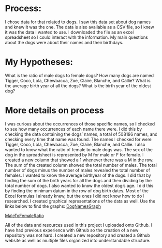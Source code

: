 # Process: 
I chose data for that related to dogs. I saw this data set about dog names and knew it was the one. The data is also available as a CSV file, so I knew it was the data I wanted to use. I downloaded the file as an excel spreadsheet so I could interact with the information. My main questions about the dogs were about their names and their birthdays. 

# My Hypotheses:
What is the ratio of male dogs to female dogs?
How many dogs are named Tigger, Coco, Lola, Chewbacca, Zoe, Claire, Blanche, and Callie?
What is the average birth year of all the dogs?
What is the birth year of the oldest dog?

# More details on process
I was curious about the occurrences of those specific names, so I checked to see how many occurrences of each name there were. I did this by checking the data containing the dogs’ names, a total of 508196 names, and checking every time that name was found. The names I checked for were Tigger, Coco, Lola, Chewbacca, Zoe, Claire, Blanche, and Callie. I also wanted to know what the ratio of female to male dogs was. The sex of the dog in the spreadsheet is represented by M for male or F for female. I created a new column that showed a 1 whenever there was a M in the row. The sum of the created column showed the total number of males. The total number of dogs minus the number of males revealed the total number of females. I wanted to know the average birthyear of the dogs. I did that by finding the sum of the birth years for all the dogs and then dividing by the total number of dogs. I also wanted to know the oldest dog’s age. I did this by finding the minimum datum in the row of dog birth dates. Most of the Excel formulas I already knew, but the ones I did not know how to do I researched. I created graphical representations of the data as well. Use the links below to find the graphs:
[DogNamesGraph](https://github.com/babybeans/babybeans.github.io/blob/main/DogNames.png)

[MaleToFemaleRatio](https://github.com/babybeans/babybeans.github.io/blob/main/MFRatio.png)



All of the data and resources used in this project I uploaded onto Github. I have had previous experience with Github so the creation of a new repository was not hard. I created a new repository and created a Github website as well as multiple files organized into understandable structure. 
